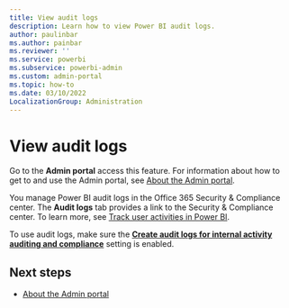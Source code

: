 ```yaml
---
title: View audit logs
description: Learn how to view Power BI audit logs.
author: paulinbar
ms.author: painbar
ms.reviewer: ''
ms.service: powerbi
ms.subservice: powerbi-admin
ms.custom: admin-portal
ms.topic: how-to
ms.date: 03/10/2022
LocalizationGroup: Administration
---
```


# View audit logs

Go to the **Admin portal** access this feature. For information about how to get to and use the Admin portal, see [About the Admin portal](service-admin-portal.md).

You manage Power BI audit logs in the Office 365 Security & Compliance center. The **Audit logs** tab provides a link to the Security & Compliance center. To learn more, see [Track user activities in Power BI](service-admin-auditing.md).

To use audit logs, make sure the [**Create audit logs for internal activity auditing and compliance**](service-admin-portal.md#create-audit-logs-for-internal-activity-auditing-and-compliance) setting is enabled.

## Next steps

* [About the Admin portal](service-admin-portal.md)